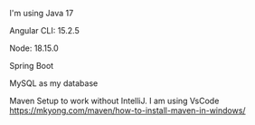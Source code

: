 I'm using Java 17

Angular CLI: 15.2.5

Node: 18.15.0

Spring Boot

MySQL as my database


Maven Setup to work without IntelliJ. I am using VsCode
https://mkyong.com/maven/how-to-install-maven-in-windows/